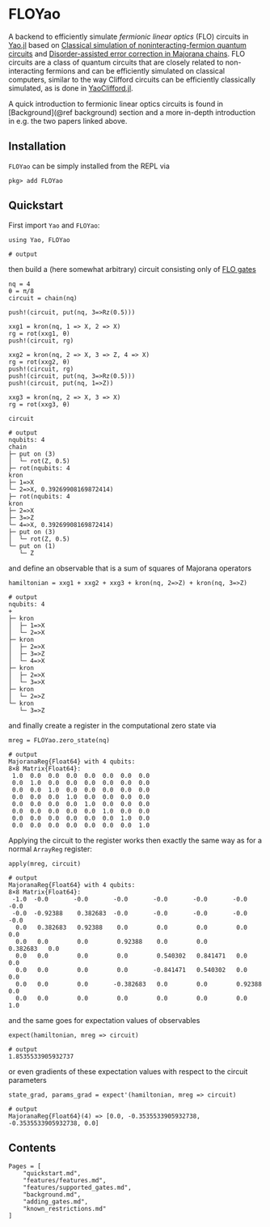 # FLOYao

A backend to efficiently simulate _fermionic linear optics_ (FLO) circuits in
[Yao.jl](https://github.com/QuantumBFS/Yao.jlhttps://github.com/QuantumBFS/Yao.jl)
based on [Classical simulation of noninteracting-fermion quantum circuits](https://arxiv.org/abs/quant-ph/0108010) and
[Disorder-assisted error correction in Majorana chains](https://arxiv.org/abs/1108.3845).
FLO circuits are a class of quantum circuits that are closely related to
non-interacting fermions and can be efficiently simulated on classical
computers, similar to the way Clifford circuits can be efficiently classically
simulated, as is done in [YaoClifford.jl](https://github.com/QuantumBFS/YaoClifford.jl).

A quick introduction to fermionic linear optics circuits is found in
[Background](@ref background) section and a more in-depth introduction in e.g. the two
papers linked above.

## Installation
`FLOYao` can be simply installed from the REPL via

```jl-repl
pkg> add FLOYao
```

## Quickstart
First import `Yao` and `FLOYao`:
```jldoctest quickstart; output=false
using Yao, FLOYao

# output
```

then build a (here somewhat arbitrary) circuit consisting only of [FLO gates](#Background-Fermionic-linear-optics-circuits)

```jldoctest quickstart; output=false
nq = 4
θ = π/8
circuit = chain(nq)

push!(circuit, put(nq, 3=>Rz(0.5)))

xxg1 = kron(nq, 1 => X, 2 => X)
rg = rot(xxg1, θ)
push!(circuit, rg)  

xxg2 = kron(nq, 2 => X, 3 => Z, 4 => X)
rg = rot(xxg2, θ)
push!(circuit, rg)  
push!(circuit, put(nq, 3=>Rz(0.5)))
push!(circuit, put(nq, 1=>Z))

xxg3 = kron(nq, 2 => X, 3 => X)
rg = rot(xxg3, θ)

circuit

# output
nqubits: 4
chain
├─ put on (3)
│  └─ rot(Z, 0.5)
├─ rot(nqubits: 4
kron
├─ 1=>X
└─ 2=>X, 0.39269908169872414)
├─ rot(nqubits: 4
kron
├─ 2=>X
├─ 3=>Z
└─ 4=>X, 0.39269908169872414)
├─ put on (3)
│  └─ rot(Z, 0.5)
└─ put on (1)
   └─ Z
```

and define an observable that is a sum of squares of Majorana operators

```jldoctest quickstart; output=false
hamiltonian = xxg1 + xxg2 + xxg3 + kron(nq, 2=>Z) + kron(nq, 3=>Z)

# output
nqubits: 4
+
├─ kron
│  ├─ 1=>X
│  └─ 2=>X
├─ kron
│  ├─ 2=>X
│  ├─ 3=>Z
│  └─ 4=>X
├─ kron
│  ├─ 2=>X
│  └─ 3=>X
├─ kron
│  └─ 2=>Z
└─ kron
   └─ 3=>Z
```

and finally create a register in the computational zero state via

```jldoctest quickstart
mreg = FLOYao.zero_state(nq)

# output 
MajoranaReg{Float64} with 4 qubits:
8×8 Matrix{Float64}:
 1.0  0.0  0.0  0.0  0.0  0.0  0.0  0.0
 0.0  1.0  0.0  0.0  0.0  0.0  0.0  0.0
 0.0  0.0  1.0  0.0  0.0  0.0  0.0  0.0
 0.0  0.0  0.0  1.0  0.0  0.0  0.0  0.0
 0.0  0.0  0.0  0.0  1.0  0.0  0.0  0.0
 0.0  0.0  0.0  0.0  0.0  1.0  0.0  0.0
 0.0  0.0  0.0  0.0  0.0  0.0  1.0  0.0
 0.0  0.0  0.0  0.0  0.0  0.0  0.0  1.0
```

Applying the circuit to the register works then exactly the same way as for a normal `ArrayReg` register:

```jldoctest quickstart
apply(mreg, circuit)

# output 
MajoranaReg{Float64} with 4 qubits:
8×8 Matrix{Float64}:
 -1.0  -0.0       -0.0       -0.0       -0.0       -0.0       -0.0       -0.0
 -0.0  -0.92388    0.382683  -0.0       -0.0       -0.0       -0.0       -0.0
  0.0   0.382683   0.92388    0.0        0.0        0.0        0.0        0.0
  0.0   0.0        0.0        0.92388    0.0        0.0        0.382683   0.0
  0.0   0.0        0.0        0.0        0.540302   0.841471   0.0        0.0
  0.0   0.0        0.0        0.0       -0.841471   0.540302   0.0        0.0
  0.0   0.0        0.0       -0.382683   0.0        0.0        0.92388    0.0
  0.0   0.0        0.0        0.0        0.0        0.0        0.0        1.0
```

and the same goes for expectation values of observables

```jldoctest quickstart
expect(hamiltonian, mreg => circuit)

# output
1.8535533905932737
```

or even gradients of these expectation values with respect to the circuit parameters

```jldoctest quickstart
state_grad, params_grad = expect'(hamiltonian, mreg => circuit)

# output
MajoranaReg{Float64}(4) => [0.0, -0.3535533905932738, -0.3535533905932738, 0.0]
```

## Contents

```@contents
Pages = [
    "quickstart.md",
    "features/features.md",
    "features/supported_gates.md",
    "background.md",
    "adding_gates.md",
    "known_restrictions.md"
]
```


